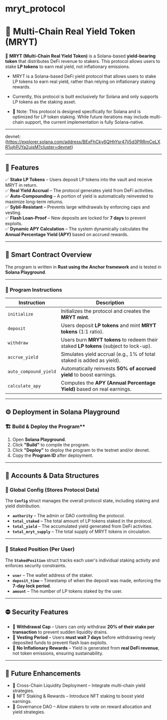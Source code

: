 # mryt_protocol

# 🏦 Multi-Chain Real Yield Token (MRYT)

📌 **MRYT (Multi-Chain Real Yield Token)** is a Solana-based **yield-bearing token** that distributes DeFi revenue to stakers. This protocol allows users to stake **LP tokens** to earn real yield, not inflationary emissions.

  - MRYT is a Solana-based DeFi yield protocol that allows users to stake LP tokens to earn real yield, rather than relying on inflationary staking rewards.

-  Currently, this protocol is built exclusively for Solana and only supports LP tokens as the staking asset.

- 📝 Note: This protocol is designed specifically for Solana and is optimized for LP token staking. While future iterations may include multi-chain support, the current implementation is fully Solana-native.

---

devnet:(https://explorer.solana.com/address/BExFhCky6QHhYsr47ji5d3PRRmCeLXR1ujhPJYa2ujsM?cluster=devnet)

---
## 🚀 **Features**
✅ **Stake LP Tokens** – Users deposit LP tokens into the vault and receive MRYT in return.  
✅ **Real Yield Accrual** – The protocol generates yield from DeFi activities.  
✅ **Auto-Compounding** – A portion of yield is automatically reinvested to maximize long-term returns.  
✅ **Sybil-Resistant** – Prevents large withdrawals by enforcing caps and vesting.  
✅ **Flash Loan-Proof** – New deposits are locked for **7 days** to prevent exploits.  
✅ **Dynamic APY Calculation** – The system dynamically calculates the **Annual Percentage Yield (APY)** based on accrued rewards.

---

## 📜 **Smart Contract Overview**
The program is written in **Rust using the Anchor framework** and is tested in **Solana Playground**.

---

### 🔹 **Program Instructions**
| Instruction          | Description |
|----------------------|-------------|
| `initialize`        | Initializes the protocol and creates the **MRYT mint**. |
| `deposit`          | Users deposit **LP tokens** and mint **MRYT tokens** (1:1 ratio). |
| `withdraw`         | Users burn **MRYT tokens** to redeem their staked **LP tokens** (subject to lock-up). |
| `accrue_yield`     | Simulates yield accrual (e.g., 1% of total staked is added as yield). |
| `auto_compound_yield` | Automatically reinvests **50% of accrued yield** to boost earnings. |
| `calculate_apy`    | Computes the **APY (Annual Percentage Yield)** based on real earnings. |

---

## ⚙️ **Deployment in Solana Playground**
### 🏗 Build & Deploy the Program**
1. Open **Solana Playground**.
2. Click **"Build"** to compile the program.
3. Click **"Deploy"** to deploy the program to the testnet and/or devnet.
4. Copy the **Program ID** after deployment.

---

## 📝 Accounts & Data Structures

### **📜 Global Config (Stores Protocol Data)**
The **`Config`** struct manages the overall protocol state, including staking and yield distribution.

- **`authority`** – The admin or DAO controlling the protocol.  
- **`total_staked`** – The total amount of LP tokens staked in the protocol.  
- **`total_yield`** – The accumulated yield generated from DeFi activities.  
- **`total_mryt_supply`** – The total supply of MRYT tokens in circulation.  

---

### **👤 Staked Position (Per User)**
The **`StakedPosition`** struct tracks each user's individual staking activity and enforces security constraints.

- **`user`** – The wallet address of the staker.  
- **`deposit_time`** – Timestamp of when the deposit was made, enforcing the **7-day lock period**.  
- **`amount`** – The number of LP tokens staked by the user.  

---

## ⛔ **Security Features**
- 🔹 **Withdrawal Cap** – Users can only withdraw **20% of their stake per transaction** to prevent sudden liquidity drains.  
- 🔹 **Vesting Period** – Users **must wait 7 days** before withdrawing newly deposited funds to prevent flash loan exploits.  
- 🔹 **No Inflationary Rewards** – Yield is generated from **real DeFi revenue**, not token emissions, ensuring sustainability.  

---

## 🔗 Future Enhancements
- 📌 Cross-Chain Liquidity Deployment – Integrate multi-chain yield strategies.
- 📌 NFT Staking & Rewards – Introduce NFT staking to boost yield earnings.
- 📌 Governance DAO – Allow stakers to vote on reward allocation and yield strategies.




